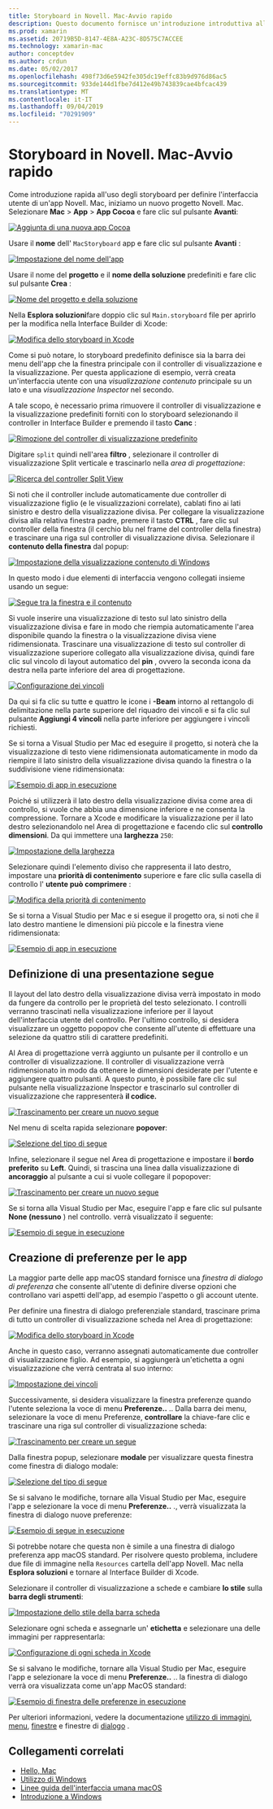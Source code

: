 ```yaml
---
title: Storyboard in Novell. Mac-Avvio rapido
description: Questo documento fornisce un'introduzione introduttiva alla creazione di interfacce utente macOS con storyboard in Novell. Mac. Viene descritto come creare un segue e creare una finestra delle preferenze.
ms.prod: xamarin
ms.assetid: 20719B5D-8147-4E8A-A23C-8D575C7ACCEE
ms.technology: xamarin-mac
author: conceptdev
ms.author: crdun
ms.date: 05/02/2017
ms.openlocfilehash: 498f73d6e5942fe305dc19effc83b9d976d86ac5
ms.sourcegitcommit: 933de144d1fbe7d412e49b743839cae4bfcac439
ms.translationtype: MT
ms.contentlocale: it-IT
ms.lasthandoff: 09/04/2019
ms.locfileid: "70291909"
---
```

# <a name="storyboards-in-xamarinmac-quick-start"></a>Storyboard in Novell. Mac-Avvio rapido

Come introduzione rapida all'uso degli storyboard per definire l'interfaccia utente di un'app Novell. Mac, iniziamo un nuovo progetto Novell. Mac. Selezionare **Mac** > **App** > **App Cocoa** e fare clic sul pulsante **Avanti**:

[![](quickstart-images/qs01.png "Aggiunta di una nuova app Cocoa")](quickstart-images/qs01.png#lightbox)

Usare il **nome** dell' `MacStoryboard` app e fare clic sul pulsante **Avanti** :

[![](quickstart-images/qs02.png "Impostazione del nome dell'app")](quickstart-images/qs02.png#lightbox)

Usare il nome del **progetto** e il **nome della soluzione** predefiniti e fare clic sul pulsante **Crea** :

[![](quickstart-images/qs03.png "Nome del progetto e della soluzione")](quickstart-images/qs03.png#lightbox)

Nella **Esplora soluzioni**fare doppio clic sul `Main.storyboard` file per aprirlo per la modifica nella Interface Builder di Xcode:

[![](quickstart-images/qs04.png "Modifica dello storyboard in Xcode")](quickstart-images/qs04.png#lightbox)

Come si può notare, lo storyboard predefinito definisce sia la barra dei menu dell'app che la finestra principale con il controller di visualizzazione e la visualizzazione. Per questa applicazione di esempio, verrà creata un'interfaccia utente con una _visualizzazione contenuto_ principale su un lato e una _visualizzazione Inspector_ nel secondo.

A tale scopo, è necessario prima rimuovere il controller di visualizzazione e la visualizzazione predefiniti forniti con lo storyboard selezionando il controller in Interface Builder e premendo il tasto **Canc** :

[![](quickstart-images/qs05.png "Rimozione del controller di visualizzazione predefinito")](quickstart-images/qs05.png#lightbox)

Digitare `split` quindi nell'area **filtro** , selezionare il controller di visualizzazione Split verticale e trascinarlo nella _area di progettazione_:

[![](quickstart-images/qs06.png "Ricerca del controller Split View")](quickstart-images/qs06.png#lightbox)

Si noti che il controller include automaticamente due controller di visualizzazione figlio (e le visualizzazioni correlate), cablati fino ai lati sinistro e destro della visualizzazione divisa. Per collegare la visualizzazione divisa alla relativa finestra padre, premere il tasto **CTRL** , fare clic sul controller della finestra (il cerchio blu nel frame del controller della finestra) e trascinare una riga sul controller di visualizzazione divisa. Selezionare il **contenuto della finestra** dal popup:

[![](quickstart-images/qs07.png "Impostazione della visualizzazione contenuto di Windows")](quickstart-images/qs07.png#lightbox)

In questo modo i due elementi di interfaccia vengono collegati insieme usando un segue:

[![](quickstart-images/qs08.png "Segue tra la finestra e il contenuto")](quickstart-images/qs08.png#lightbox)

Si vuole inserire una visualizzazione di testo sul lato sinistro della visualizzazione divisa e fare in modo che riempia automaticamente l'area disponibile quando la finestra o la visualizzazione divisa viene ridimensionata. Trascinare una visualizzazione di testo sul controller di visualizzazione superiore collegato alla visualizzazione divisa, quindi fare clic sul vincolo di layout automatico del **pin** , ovvero la seconda icona da destra nella parte inferiore del area di progettazione.

[![](quickstart-images/qs09.png "Configurazione dei vincoli")](quickstart-images/qs09.png#lightbox)

Da qui si fa clic su tutte e quattro le icone i **-Beam** intorno al rettangolo di delimitazione nella parte superiore del riquadro dei vincoli e si fa clic sul pulsante **Aggiungi 4 vincoli** nella parte inferiore per aggiungere i vincoli richiesti.

Se si torna a Visual Studio per Mac ed eseguire il progetto, si noterà che la visualizzazione di testo viene ridimensionata automaticamente in modo da riempire il lato sinistro della visualizzazione divisa quando la finestra o la suddivisione viene ridimensionata:

[![](quickstart-images/qs10.png "Esempio di app in esecuzione")](quickstart-images/qs10.png#lightbox)

Poiché si utilizzerà il lato destro della visualizzazione divisa come area di controllo, si vuole che abbia una dimensione inferiore e ne consenta la compressione. Tornare a Xcode e modificare la visualizzazione per il lato destro selezionandolo nel Area di progettazione e facendo clic sul **controllo dimensioni**. Da qui immettere una **larghezza** `250`:

[![](quickstart-images/qs11.png "Impostazione della larghezza")](quickstart-images/qs11.png#lightbox)

Selezionare quindi l'elemento diviso che rappresenta il lato destro, impostare una **priorità di contenimento** superiore e fare clic sulla casella di controllo l' **utente può comprimere** :

[![](quickstart-images/qs12.png "Modifica della priorità di contenimento")](quickstart-images/qs12.png#lightbox)

Se si torna a Visual Studio per Mac e si esegue il progetto ora, si noti che il lato destro mantiene le dimensioni più piccole e la finestra viene ridimensionata:

[![](quickstart-images/qs13.png "Esempio di app in esecuzione")](quickstart-images/qs13.png#lightbox)

<a name="Defining-a-Presentation-Segue" />

## <a name="defining-a-presentation-segue"></a>Definizione di una presentazione segue

Il layout del lato destro della visualizzazione divisa verrà impostato in modo da fungere da controllo per le proprietà del testo selezionato. I controlli verranno trascinati nella visualizzazione inferiore per il layout dell'interfaccia utente del controllo. Per l'ultimo controllo, si desidera visualizzare un oggetto popopov che consente all'utente di effettuare una selezione da quattro stili di carattere predefiniti.

Al Area di progettazione verrà aggiunto un pulsante per il controllo e un controller di visualizzazione. Il controller di visualizzazione verrà ridimensionato in modo da ottenere le dimensioni desiderate per l'utente e aggiungere quattro pulsanti. A questo punto, è possibile fare clic sul pulsante nella visualizzazione Inspector e trascinarlo sul controller di visualizzazione che rappresenterà **il codice.**

[![](quickstart-images/qs14.png "Trascinamento per creare un nuovo segue")](quickstart-images/qs14.png#lightbox)

Nel menu di scelta rapida selezionare **popover**: 

[![](quickstart-images/qs15.png "Selezione del tipo di segue")](quickstart-images/qs15.png#lightbox)

Infine, selezionare il segue nel Area di progettazione e impostare il **bordo preferito** su **Left**. Quindi, si trascina una linea dalla visualizzazione di **ancoraggio** al pulsante a cui si vuole collegare il popopover:

[![](quickstart-images/qs16.png "Trascinamento per creare un nuovo segue")](quickstart-images/qs16.png#lightbox)

Se si torna alla Visual Studio per Mac, eseguire l'app e fare clic sul pulsante **None (nessuno** ) nel controllo. verrà visualizzato il seguente:

[![](quickstart-images/qs17.png "Esempio di segue in esecuzione")](quickstart-images/qs17.png#lightbox)

<a name="Creating-App-Preferences" />

## <a name="creating-app-preferences"></a>Creazione di preferenze per le app

La maggior parte delle app macOS standard fornisce una _finestra di dialogo di preferenza_ che consente all'utente di definire diverse opzioni che controllano vari aspetti dell'app, ad esempio l'aspetto o gli account utente.

Per definire una finestra di dialogo preferenziale standard, trascinare prima di tutto un controller di visualizzazione scheda nel Area di progettazione:

[![](quickstart-images/qs18.png "Modifica dello storyboard in Xcode")](quickstart-images/qs18.png#lightbox)

Anche in questo caso, verranno assegnati automaticamente due controller di visualizzazione figlio. Ad esempio, si aggiungerà un'etichetta a ogni visualizzazione che verrà centrata al suo interno:

[![](quickstart-images/qs19.png "Impostazione dei vincoli")](quickstart-images/qs19.png#lightbox)

Successivamente, si desidera visualizzare la finestra preferenze quando l'utente seleziona la voce di menu **Preferenze..** .. Dalla barra dei menu, selezionare la voce di menu Preferenze, **controllare** la chiave-fare clic e trascinare una riga sul controller di visualizzazione scheda:

[![](quickstart-images/qs20.png "Trascinamento per creare un segue")](quickstart-images/qs20.png#lightbox)

Dalla finestra popup, selezionare **modale** per visualizzare questa finestra come finestra di dialogo modale:

[![](quickstart-images/qs21.png "Selezione del tipo di segue")](quickstart-images/qs21.png#lightbox)

Se si salvano le modifiche, tornare alla Visual Studio per Mac, eseguire l'app e selezionare la voce di menu **Preferenze..** ., verrà visualizzata la finestra di dialogo nuove preferenze:

[![](quickstart-images/qs22.png "Esempio di segue in esecuzione")](quickstart-images/qs22.png#lightbox)

Si potrebbe notare che questa non è simile a una finestra di dialogo preferenza app macOS standard. Per risolvere questo problema, includere due file di immagine nella `Resources` cartella dell'app Novell. Mac nella **Esplora soluzioni** e tornare al Interface Builder di Xcode.

Selezionare il controller di visualizzazione a schede e cambiare **lo stile** sulla **barra degli strumenti**: 

[![](quickstart-images/qs23.png "Impostazione dello stile della barra scheda")](quickstart-images/qs23.png#lightbox)

Selezionare ogni scheda e assegnarle un' **etichetta** e selezionare una delle immagini per rappresentarla:

[![](quickstart-images/qs24.png "Configurazione di ogni scheda in Xcode")](quickstart-images/qs24.png#lightbox)

Se si salvano le modifiche, tornare alla Visual Studio per Mac, eseguire l'app e selezionare la voce di menu **Preferenze..** .. la finestra di dialogo verrà ora visualizzata come un'app MacOS standard:

[![](quickstart-images/qs25.png "Esempio di finestra delle preferenze in esecuzione")](quickstart-images/qs25.png#lightbox)

Per ulteriori informazioni, vedere la documentazione [utilizzo di immagini](~/mac/app-fundamentals/image.md), [menu](~/mac/user-interface/menu.md), [finestre](~/mac/user-interface/window.md) e finestre di [dialogo](~/mac/user-interface/dialog.md) .

## <a name="related-links"></a>Collegamenti correlati

- [Hello, Mac](~/mac/get-started/hello-mac.md)
- [Utilizzo di Windows](~/mac/user-interface/window.md)
- [Linee guida dell'interfaccia umana macOS](https://developer.apple.com/design/human-interface-guidelines/macos/overview/themes/)
- [Introduzione a Windows](https://developer.apple.com/library/mac/documentation/Cocoa/Conceptual/WinPanel/Introduction.html#//apple_ref/doc/uid/10000031-SW1)
